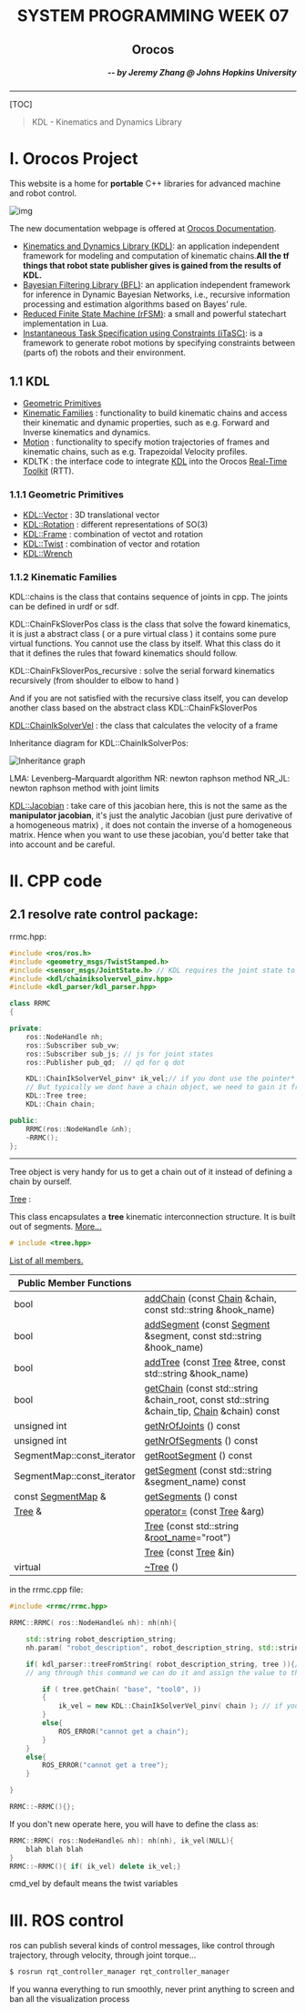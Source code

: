 <h1 align="center"> SYSTEM PROGRAMMING WEEK 07 </h1>
<h2 align="center"> Orocos </h2>
<h5 align="right"> -- by Jeremy Zhang @ Johns Hopkins University</h5>

---

[TOC]



> KDL - Kinematics and Dynamics Library

# I. Orocos Project

This website is a home for **portable** C++ libraries for advanced machine and robot control.

![img](https://orocos.org/wp-content/uploads/2020/09/front-logos2.png)

The new documentation webpage is offered at [Orocos Documentation](https://docs.orocos.org/).

- [Kinematics and Dynamics Library (KDL)](https://docs.orocos.org/kdl/overview.html): an application independent framework for modeling and computation of kinematic chains.**All the tf things that robot state publisher gives is gained from the results of KDL.**
- [Bayesian Filtering Library (BFL)](https://docs.orocos.org/bfl/overview.html): an application independent framework for inference in Dynamic Bayesian Networks, i.e., recursive information processing and estimation algorithms based on Bayes’ rule.
- [Reduced Finite State Machine (rFSM)](https://docs.orocos.org/rfsm/overview.html): a small and powerful statechart implementation in Lua.
- [Instantaneous Task Specification using Constraints (iTaSC)](https://orocos.org/wiki/orocos/itasc-wiki): is a framework to generate robot motions by specifying constraints between (parts of) the robots and their environment.



## 1.1 KDL

- [Geometric Primitives](http://docs.ros.org/en/indigo/api/orocos_kdl/html/geomprim.html)
- [Kinematic Families](http://docs.ros.org/en/indigo/api/orocos_kdl/html/group__KinematicFamily.html) : functionality to build kinematic chains and access their kinematic  and dynamic properties, such as e.g. Forward and Inverse kinematics and  dynamics.
- [Motion](http://docs.ros.org/en/indigo/api/orocos_kdl/html/group__Motion.html) : functionality to specify motion trajectories of frames and kinematic chains, such as e.g. Trapezoidal Velocity profiles.
- KDLTK : the interface code to integrate [KDL](http://docs.ros.org/en/indigo/api/orocos_kdl/html/namespaceKDL.html) into the Orocos [Real-Time Toolkit](http://www.orocos.org/rtt/) (RTT). 



### 1.1.1 Geometric Primitives

- [KDL::Vector](http://docs.ros.org/en/indigo/api/orocos_kdl/html/classKDL_1_1Vector.html) : 3D translational vector
- [KDL::Rotation](http://docs.ros.org/en/indigo/api/orocos_kdl/html/classKDL_1_1Rotation.html) : different representations of SO(3)
- [KDL::Frame](http://docs.ros.org/en/indigo/api/orocos_kdl/html/classKDL_1_1Frame.html) : combination of vectot and rotation
- [KDL::Twist](http://docs.ros.org/en/indigo/api/orocos_kdl/html/classKDL_1_1Twist.html) : combination of vector and rotation 
- [KDL::Wrench](http://docs.ros.org/en/indigo/api/orocos_kdl/html/classKDL_1_1Wrench.html)



### 1.1.2 Kinematic Families

KDL::chains is the class that contains sequence of joints in cpp. The joints can be defined in urdf or sdf.

KDL::ChainFkSloverPos class is the class that solve the foward kinematics, it is just a abstract class (  or a pure virtual class ) it contains some pure virtual functions. You cannot use the class by itself. What this class do it that it defines the rules that foward kinematics should follow.

KDL::ChainFkSloverPos_recursive : solve the serial forward kinematics recursively (from shoulder to elbow to hand )

And if you are not satisfied with the recursive class itself, you can develop another class based on the abstract class KDL::ChainFkSloverPos



[KDL::ChainIkSolverVel](http://docs.ros.org/en/indigo/api/orocos_kdl/html/classKDL_1_1ChainIkSolverVel.html) : the class that calculates the velocity of a frame

Inheritance diagram for KDL::ChainIkSolverPos:

![Inheritance graph](http://docs.ros.org/en/indigo/api/orocos_kdl/html/classKDL_1_1ChainIkSolverPos__inherit__graph.png)

LMA: Levenberg–Marquardt algorithm
NR: newton raphson method
NR_JL: newton raphson method with joint limits

[KDL::Jacobian](http://docs.ros.org/en/indigo/api/orocos_kdl/html/classKDL_1_1Jacobian.html) : take care of this jacobian here, this is not the same as the **manipulator jacobian**, it's just the analytic Jacobian (just pure derivative of a homogeneous matrix) , it does not contain the inverse of a homogeneous matrix. Hence when you want to use these jacobian, you'd better take that into account and be careful.





# II. CPP code

## 2.1 resolve rate control package:

rrmc.hpp:

```cpp
#include <ros/ros.h>
#include <geometry_msgs/TwistStamped.h>
#include <sensor_msgs/JointState.h> // KDL requires the joint state to do the math
#include <kdl/chainiksolvervel_pinv.hpp>
#include <kdl_parser/kdl_parser.hpp>

class RRMC
{

private:
    ros::NodeHandle nh;
    ros::Subscriber sub_vw;
    ros::Subscriber sub_js; // js for joint states
    ros::Publisher pub_qd;  // qd for q dot

    KDL::ChainIkSolverVel_pinv* ik_vel;// if you dont use the pointer* here, you will need to provide a chain object to it
    // But typically we dont have a chain object, we need to gain it from urdf 
    KDL::Tree tree;
    KDL::Chain chain;

public:
    RRMC(ros::NodeHandle &nh);
    ~RRMC();
};
```

---

Tree object is very handy for us to get a chain out of it instead of defining a chain by ourself.

[Tree](http://docs.ros.org/en/indigo/api/orocos_kdl/html/classKDL_1_1Tree.html) : 

This class encapsulates a **tree** kinematic interconnection structure. It is built out of segments.   [More...](http://docs.ros.org/en/indigo/api/orocos_kdl/html/classKDL_1_1Tree.html#details)

```c++
# include <tree.hpp>
```

[List of all members.](http://docs.ros.org/en/indigo/api/orocos_kdl/html/classKDL_1_1Tree-members.html)

| Public Member Functions                                      |                                                              |
| ------------------------------------------------------------ | ------------------------------------------------------------ |
| bool                                                         | [addChain](http://docs.ros.org/en/indigo/api/orocos_kdl/html/classKDL_1_1Tree.html#a64846c4151ff7ef97897ae4b462a23c4) (const [Chain](http://docs.ros.org/en/indigo/api/orocos_kdl/html/classKDL_1_1Chain.html) &chain, const std::string &hook_name) |
| bool                                                         | [addSegment](http://docs.ros.org/en/indigo/api/orocos_kdl/html/classKDL_1_1Tree.html#a6a0b05c008c3d1d64696560bd30df666) (const [Segment](http://docs.ros.org/en/indigo/api/orocos_kdl/html/classKDL_1_1Segment.html) &segment, const std::string &hook_name) |
| bool                                                         | [addTree](http://docs.ros.org/en/indigo/api/orocos_kdl/html/classKDL_1_1Tree.html#a8696ea29e3e98668f37b4ba937d0e9ba) (const [Tree](http://docs.ros.org/en/indigo/api/orocos_kdl/html/classKDL_1_1Tree.html) &tree, const std::string &hook_name) |
| bool                                                         | [getChain](http://docs.ros.org/en/indigo/api/orocos_kdl/html/classKDL_1_1Tree.html#a45e93dab5e0ef6b390820904edf82bd5) (const std::string &chain_root, const std::string &chain_tip, [Chain](http://docs.ros.org/en/indigo/api/orocos_kdl/html/classKDL_1_1Chain.html) &chain) const |
| unsigned int                                                 | [getNrOfJoints](http://docs.ros.org/en/indigo/api/orocos_kdl/html/classKDL_1_1Tree.html#a6e144e04e7e6de5117706c486f9a862e) () const |
| unsigned int                                                 | [getNrOfSegments](http://docs.ros.org/en/indigo/api/orocos_kdl/html/classKDL_1_1Tree.html#a1d38b2d77aa9d2c0c8981f183bb508f0) () const |
| SegmentMap::const_iterator                                   | [getRootSegment](http://docs.ros.org/en/indigo/api/orocos_kdl/html/classKDL_1_1Tree.html#a616a62b11fe403911a85f70448472889) () const |
| SegmentMap::const_iterator                                   | [getSegment](http://docs.ros.org/en/indigo/api/orocos_kdl/html/classKDL_1_1Tree.html#a1312d262efef26b7b8a5f8a75f28a3b9) (const std::string &segment_name) const |
| const [SegmentMap](http://docs.ros.org/en/indigo/api/orocos_kdl/html/namespaceKDL.html#a6bfcccbcc840654a88822ddd0ee6bdaa) & | [getSegments](http://docs.ros.org/en/indigo/api/orocos_kdl/html/classKDL_1_1Tree.html#a3ae13538500e949c7e84cb9d42f1ef6d) () const |
| [Tree](http://docs.ros.org/en/indigo/api/orocos_kdl/html/classKDL_1_1Tree.html) & | [operator=](http://docs.ros.org/en/indigo/api/orocos_kdl/html/classKDL_1_1Tree.html#a0bae12b4952112c15c3647ae04dd35e9) (const [Tree](http://docs.ros.org/en/indigo/api/orocos_kdl/html/classKDL_1_1Tree.html) &arg) |
|                                                              | [Tree](http://docs.ros.org/en/indigo/api/orocos_kdl/html/classKDL_1_1Tree.html#acdc877b83d656b85ac5e8d9a1f162f3c) (const std::string &[root_name](http://docs.ros.org/en/indigo/api/orocos_kdl/html/classKDL_1_1Tree.html#a44ddc18522a5cd2ea096dce215f309ec)="root") |
|                                                              | [Tree](http://docs.ros.org/en/indigo/api/orocos_kdl/html/classKDL_1_1Tree.html#adb37b7fbd9be35e875efc3c84af67090) (const [Tree](http://docs.ros.org/en/indigo/api/orocos_kdl/html/classKDL_1_1Tree.html) &in) |
| virtual                                                      | [~Tree](http://docs.ros.org/en/indigo/api/orocos_kdl/html/classKDL_1_1Tree.html#a992c012dce434166eebaa759087e5fdb) () |

  

in the rrmc.cpp file:

```cpp
#include <rrmc/rrmc.hpp>

RRMC::RRMC( ros::NodeHandle& nh): nh(nh){

    std::string robot_description_string; 
    nh.param( "robot_description", robot_description_string, std::string() );

    if( kdl_parser::treeFromString( robot_description_string, tree )){// we want to build a tree from the string 
    // ang through this command we can do it and assign the value to the tree object

        if ( tree.getChain( "base", "tool0", ))
        {
            ik_vel = new KDL::ChainIkSolverVel_pinv( chain ); // if you dont use the new pointer to create a object here, you will need to instantiate a ik_vel object at the beginning right next to nh(nh)
        }
        else{
            ROS_ERROR("cannot get a chain");
        }
    }
    else{
        ROS_ERROR("cannot get a tree");
    }

}

RRMC::~RRMC(){};
```

If you don't new operate here, you will have to define the class as:

```cpp
RRMC::RRMC( ros::NodeHandle& nh): nh(nh), ik_vel(NULL){
    blah blah blah
}
RRMC::~RRMC(){ if( ik_vel) delete ik_vel;}
```

cmd_vel by default means the twist variables



# III. ROS control

ros can publish several kinds of control messages, like control through trajectory, through velocity, through joint torque...

```bash
$ rosrun rqt_controller_manager rqt_controller_manager
```



If you wanna everything to run smoothly, never print anything to screen and ban all the visualization process

